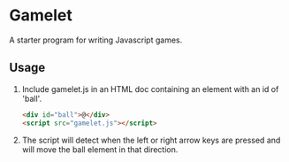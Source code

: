 # Gamelet

A starter program for writing Javascript games.

## Usage

1. Include gamelet.js in an HTML doc containing an element with an id of 'ball'.

   ```html
   <div id="ball">@</div>
   <script src="gamelet.js"></script>
   ```

2. The script will detect when the left or right arrow keys are pressed and will move the ball element in that direction.
